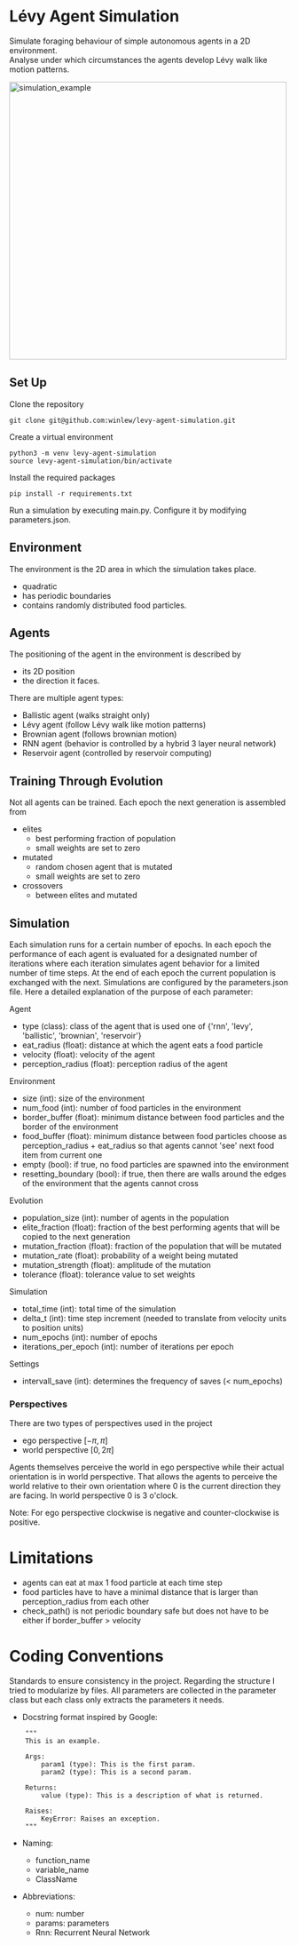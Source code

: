 # Lévy Agent Simulation
Simulate foraging behaviour of simple autonomous agents in a 2D environment. \
Analyse under which circumstances the agents develop Lévy walk like motion patterns.

<img src="./resources/simulation_example.gif" alt="simulation_example" width="500"/>

## Set Up
Clone the repository

```git clone git@github.com:winlew/levy-agent-simulation.git```

Create a virtual environment 

```python3 -m venv levy-agent-simulation```\
```source levy-agent-simulation/bin/activate```

Install the required packages

```pip install -r requirements.txt```

Run a simulation by executing main.py.
Configure it by modifying parameters.json.

## Environment
The environment is the 2D area in which the simulation takes place.
- quadratic
- has periodic boundaries
- contains randomly distributed food particles.

## Agents
The positioning of the agent in the environment is described by
- its 2D position
- the direction it faces.

There are multiple agent types:
- Ballistic agent (walks straight only)
- Lévy agent (follow Lévy walk like motion patterns)
- Brownian agent (follows brownian motion)
- RNN agent (behavior is controlled by a hybrid 3 layer neural network)
- Reservoir agent (controlled by reservoir computing)

## Training Through Evolution
Not all agents can be trained. 
Each epoch the next generation is assembled from
- elites
  - best performing fraction of population
  - small weights are set to zero
- mutated
  - random chosen agent that is mutated
  - small weights are set to zero
- crossovers
  - between elites and mutated

## Simulation
Each simulation runs for a certain number of epochs.
In each epoch the performance of each agent is evaluated for a designated number of iterations where each iteration simulates agent behavior for a limited number of time steps.
At the end of each epoch the current population is exchanged with the next.
Simulations are configured by the parameters.json file. Here a detailed explanation of the purpose of each parameter:

Agent 
- type (class): class of the agent that is used one of {'rnn', 'levy', 'ballistic', 'brownian', 'reservoir'}
- eat_radius (float): distance at which the agent eats a food particle
- velocity (float): velocity of the agent 
- perception_radius (float): perception radius of the agent

Environment 
- size (int): size of the environment
- num_food (int): number of food particles in the environment
- border_buffer (float): minimum distance between food particles and the border of the environment
- food_buffer (float): minimum distance between food particles choose as perception_radius + eat_radius so that agents cannot 'see' next food item from current one 
- empty (bool): if true, no food particles are spawned into the environment
- resetting_boundary (bool): if true, then there are walls around the edges of the environment that the agents cannot cross

Evolution
- population_size (int): number of agents in the population
- elite_fraction (float): fraction of the best performing agents that will be copied to the next generation
- mutation_fraction (float): fraction of the population that will be mutated
- mutation_rate (float): probability of a weight being mutated
- mutation_strength (float): amplitude of the mutation
- tolerance (float): tolerance value to set weights

Simulation
- total_time (int): total time of the simulation
- delta_t (int): time step increment (needed to translate from velocity units to position units)
- num_epochs (int): number of epochs
- iterations_per_epoch (int): number of iterations per epoch

Settings
- intervall_save (int): determines the frequency of saves (< num_epochs)

### Perspectives
There are two types of perspectives used in the project
- ego perspective $[-\pi, \pi]$
- world perspective $[0, 2\pi]$

Agents themselves perceive the world in ego perspective while their actual orientation is in world perspective.
That allows the agents to perceive the world relative to their own orientation where 0 is the current direction they are facing.
In world perspective 0 is 3 o'clock.

Note: For ego perspective clockwise is negative and counter-clockwise is positive.

# Limitations
- agents can eat at max 1 food particle at each time step
- food particles have to have a minimal distance that is larger than perception_radius from each other
- check_path() is not periodic boundary safe but does not have to be either if border_buffer > velocity

# Coding Conventions
Standards to ensure consistency in the project. 
Regarding the structure I tried to modularize by files. All parameters are collected in the parameter class but each class only extracts the parameters it needs.
- Docstring format inspired by Google:

```
    """
    This is an example.

    Args:
        param1 (type): This is the first param.
        param2 (type): This is a second param.

    Returns:
        value (type): This is a description of what is returned.

    Raises:
        KeyError: Raises an exception.
    """
```

- Naming:
  - function_name
  - variable_name
  - ClassName

- Abbreviations:
  - num: number
  - params: parameters
  - Rnn: Recurrent Neural Network
